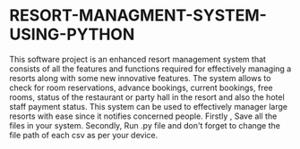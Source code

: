 # RESORT-MANAGMENT-SYSTEM-USING-PYTHON
This software project is an enhanced resort management system that consists of all the features and functions required for effectively managing a resorts along with some new innovative features. The system allows to check for room reservations, advance bookings, current bookings, free rooms, status of the restaurant or party hall in the resort and also the hotel staff payment status. This system can be used to effectively manager large resorts with ease since it notifies concerned people. Firstly , Save all the files in your system. Secondly, Run .py file and don't forget to change the file path of each csv as per your device.
